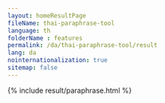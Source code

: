 ```yaml
---
layout: homeResultPage
fileName: thai-paraphrase-tool
language: th
folderName : features
permalink: /da/thai-paraphrase-tool/result
lang: da
nointernationalization: true
sitemap: false
---
```

{% include result/paraphrase.html %}

<script src="/js/result/paraprashing.js" data-foldername="{{page.folderName}}" data-lang="{{page.lang}}"></script>